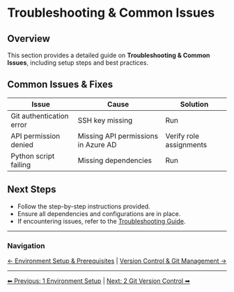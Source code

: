 <!-- description: Documentation about Troubleshooting & Common Issues for Your Organization. -->
# Troubleshooting & Common Issues

## Overview
This section provides a detailed guide on **Troubleshooting & Common Issues**, including setup steps and best practices.

## Common Issues & Fixes
| Issue | Cause | Solution |
|-------|--------|----------|
| Git authentication error | SSH key missing | Run  |
| API permission denied | Missing API permissions in Azure AD | Verify role assignments |
| Python script failing | Missing dependencies | Run  |

## Next Steps
- Follow the step-by-step instructions provided.
- Ensure all dependencies and configurations are in place.
- If encountering issues, refer to the [Troubleshooting Guide](10-troubleshooting.md).

---

### Navigation
[← Environment Setup & Prerequisites](1-environment-setup.md) | [Version Control & Git Management →](2-git-version-control.md)



---

[⬅ Previous: 1 Environment Setup](1-environment-setup.md) | [Next: 2 Git Version Control ➡](2-git-version-control.md)